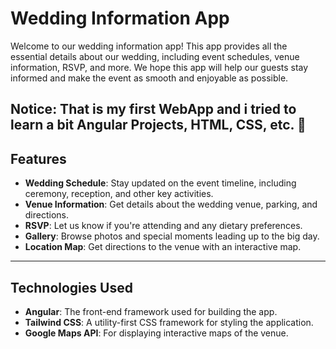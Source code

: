# Wedding Information App

Welcome to our wedding information app! This app provides all the essential details about our wedding, including event schedules, venue information, RSVP, and more. We hope this app will help our guests stay informed and make the event as smooth and enjoyable as possible.

Notice: That is my first WebApp and i tried to learn a bit Angular Projects, HTML, CSS, etc. 🙂
---

## Features

- **Wedding Schedule**: Stay updated on the event timeline, including ceremony, reception, and other key activities.
- **Venue Information**: Get details about the wedding venue, parking, and directions.
- **RSVP**: Let us know if you're attending and any dietary preferences.
- **Gallery**: Browse photos and special moments leading up to the big day.
- **Location Map**: Get directions to the venue with an interactive map.

---

## Technologies Used

- **Angular**: The front-end framework used for building the app.
- **Tailwind CSS**: A utility-first CSS framework for styling the application.
- **Google Maps API**: For displaying interactive maps of the venue.

